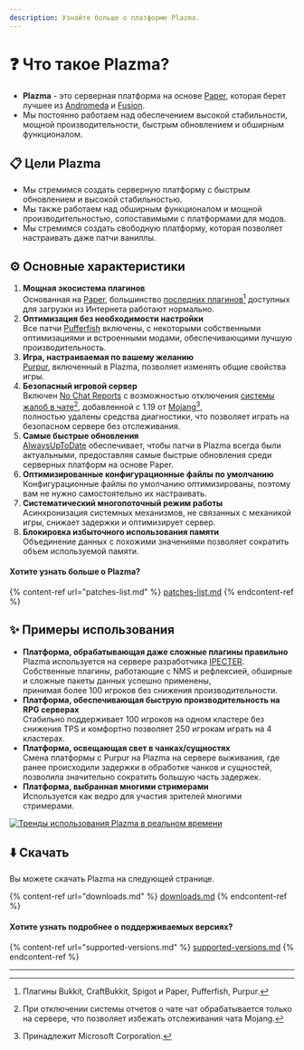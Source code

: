 ```yaml
---
description: Узнайте больше о платформе Plazma.
---
```


# ❓ Что такое Plazma?

- **Plazma** - это серверная платформа на основе [Paper](https://github.com/PaperMC/Paper), которая берет лучшее из [Andromeda](https://github.com/EarendelArchived/Andromeda) и [Fusion](https://github.com/RuinedTechnologyUnify/Fusion).
- Мы постоянно работаем над обеспечением высокой стабильности, мощной производительности, быстрым обновлением и обширным функционалом.

## 📋 Цели Plazma <a href="#id-1" id="id-1"></a>

- Мы стремимся создать серверную платформу с быстрым обновлением и высокой стабильностью.
- Мы также работаем над обширным функционалом и мощной производительностью, сопоставимыми с платформами для модов.
- Мы стремимся создать свободную платформу, которая позволяет настраивать даже патчи ваниллы.

## ⚙️ Основные характеристики <a href="#id-2" id="id-2"></a>

1. **Мощная экосистема плагинов**\
   Основанная на [Paper](https://github.com/PaperMC/Paper),
   большинство [последних плагинов](#user-content-fn-1)[^1] доступных для загрузки из Интернета работают нормально.
2. **Оптимизация без необходимости настройки**\
   Все патчи [Pufferfish](https://github.com/pufferfish-gg/Pufferfish) включены,
   с некоторыми собственными оптимизациями и встроенными модами, обеспечивающими лучшую производительность.
3. **Игра, настраиваемая по вашему желанию**\
   [Purpur](https://github.com/PurpurMC/Purpur), включенный в Plazma, позволяет изменять общие свойства игры.
4. **Безопасный игровой сервер**\
   Включен [No Chat Reports](https://github.com/Aizistral-Studios/No-Chat-Reports) с возможностью отключения
   [системы жалоб в чате](#user-content-fn-3)[^3], добавленной с 1.19 от [Mojang](#user-content-fn-2)[^2],\
   полностью удалены средства диагностики, что позволяет играть на безопасном сервере без отслеживания.
5. **Самые быстрые обновления**\
   [AlwaysUpToDate](https://github.com/PlazmaMC/AlwaysUpToDate) обеспечивает, чтобы патчи в Plazma всегда были актуальными, предоставляя самые быстрые обновления среди серверных платформ на основе Paper.
6. **Оптимизированные конфигурационные файлы по умолчанию**\
   Конфигурационные файлы по умолчанию оптимизированы, поэтому вам не нужно самостоятельно их настраивать.
7. **Систематический многопоточный режим работы**\
   Асинхронизация системных механизмов, не связанных с механикой игры, снижает задержки и оптимизирует сервер.
8. **Блокировка избыточного использования памяти**\
   Объединение данных с похожими значениями позволяет сократить объем используемой памяти.

#### Хотите узнать больше о Plazma? <a href="#etc-1" id="etc-1"></a>

{% content-ref url="patches-list.md" %}
[patches-list.md](patches-list.md)
{% endcontent-ref %}

## ✨ Примеры использования <a href="#id-3" id="id-3"></a>

- **Платформа, обрабатывающая даже сложные плагины правильно**\
  Plazma используется на сервере разработчика [IPECTER](https://github.com/IPECTER).\
  Собственные плагины, работающие с NMS и рефлексией, обширные и сложные пакеты данных успешно применены,\
  принимая более 100 игроков без снижения производительности.
- **Платформа, обеспечивающая быструю производительность на RPG серверах**\
  Стабильно поддерживает 100 игроков на одном кластере без снижения TPS и комфортно позволяет 250 игрокам играть на 4 кластерах.
- **Платформа, освещающая свет в чанках/сущностях**\
  Смена платформы с Purpur на Plazma на сервере выживания, где ранее происходили задержки в обработке чанков и сущностей, позволила значительно сократить большую часть задержек.
- **Платформа, выбранная многими стримерами**\
  Используется как ведро для участия зрителей многими стримерами.

<a href="https://bstats.org/plugin/server-implementation/Plazma/18047">
   <img src="https://badge.plazmamc.org/internal/bstats" alt="Тренды использования Plazma в реальном времени">
</a>

## ⬇️ Скачать

Вы можете скачать Plazma на следующей странице.

{% content-ref url="downloads.md" %}
[downloads.md](downloads.md)
{% endcontent-ref %}

#### Хотите узнать подробнее о поддерживаемых версиях?

{% content-ref url="supported-versions.md" %}
[supported-versions.md](supported-versions.md)
{% endcontent-ref %}

***

[^1]: Плагины Bukkit, CraftBukkit, Spigot и Paper, Pufferfish, Purpur.

[^2]: Принадлежит Microsoft Corporation.

[^3]: При отключении системы отчетов о чате чат обрабатывается только на сервере, что позволяет избежать отслеживания чата Mojang.

[^4]: Время, в течение которого игра приостанавливается, чтобы системный механизм мог функционировать.
